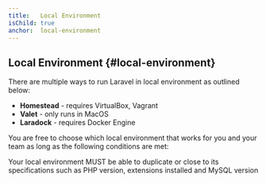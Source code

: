 ```yaml
---
title:   Local Environment
isChild: true
anchor:  local-environment
---
```


## Local Environment {#local-environment}

There are multiple ways to run Laravel in local environment as outlined below:


* **Homestead** - requires VirtualBox, Vagrant
* **Valet** - only runs in MacOS
* **Laradock**  - requires Docker Engine

You are free to choose which local environment that works for you and your team as long as the following conditions are met:

Your local environment MUST be able to duplicate or close to its specifications such as PHP version, extensions installed and MySQL version


